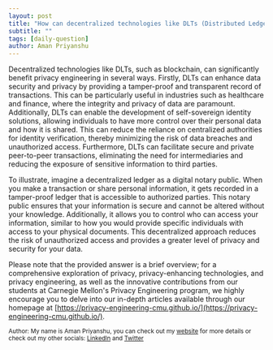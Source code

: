 ```yaml
---
layout: post
title: "How can decentralized technologies like DLTs (Distributed Ledger Technologies) benefit privacy engineering?"
subtitle: ""
tags: [daily-question]
author: Aman Priyanshu
---
```


Decentralized technologies like DLTs, such as blockchain, can significantly benefit privacy engineering in several ways. Firstly, DLTs can enhance data security and privacy by providing a tamper-proof and transparent record of transactions. This can be particularly useful in industries such as healthcare and finance, where the integrity and privacy of data are paramount. Additionally, DLTs can enable the development of self-sovereign identity solutions, allowing individuals to have more control over their personal data and how it is shared. This can reduce the reliance on centralized authorities for identity verification, thereby minimizing the risk of data breaches and unauthorized access. Furthermore, DLTs can facilitate secure and private peer-to-peer transactions, eliminating the need for intermediaries and reducing the exposure of sensitive information to third parties.

To illustrate, imagine a decentralized ledger as a digital notary public. When you make a transaction or share personal information, it gets recorded in a tamper-proof ledger that is accessible to authorized parties. This notary public ensures that your information is secure and cannot be altered without your knowledge. Additionally, it allows you to control who can access your information, similar to how you would provide specific individuals with access to your physical documents. This decentralized approach reduces the risk of unauthorized access and provides a greater level of privacy and security for your data.

Please note that the provided answer is a brief overview; for a comprehensive exploration of privacy, privacy-enhancing technologies, and privacy engineering, as well as the innovative contributions from our students at Carnegie Mellon's Privacy Engineering program, we highly encourage you to delve into our in-depth articles available through our homepage at [https://privacy-engineering-cmu.github.io/](https://privacy-engineering-cmu.github.io/).

<small>Author: My name is Aman Priyanshu, you can check out my [website](https://amanpriyanshu.github.io/) for more details or check out my other socials: [LinkedIn](https://www.linkedin.com/in/aman-priyanshu/) and [Twitter](https://twitter.com/AmanPriyanshu6)</small>
